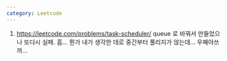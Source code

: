```yaml
---
category: Leetcode
---
```


1. <https://leetcode.com/problems/task-scheduler/> queue 로 바꿔서 만들었으나 또다시 실패. 흠... 뭔가 내가 생각한 데로 중간부터 풀리지가 않는데... 우째야쓰까...
